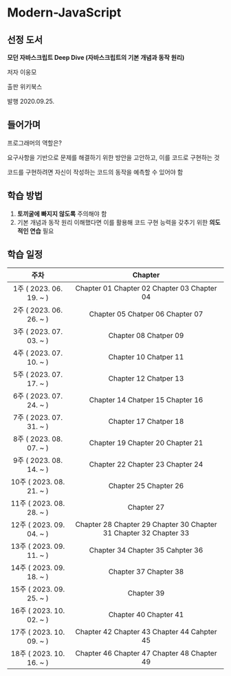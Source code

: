 # Modern-JavaScript

## 선정 도서
**모던 자바스크립트 Deep Dive (자바스크립트의 기본 개념과 동작 원리)**

저자 이웅모

출판 위키북스

발행 2020.09.25.

## 들어가며

프로그래머의 역할은? 

 요구사항을 기반으로 문제를 해결하기 위한 방안을 고안하고, 이를 코드로 구현하는 것

코드를 구현하려면 자신이 작성하는 코드의 동작을 예측할 수 있어야 함

## 학습 방법
1. **토끼굴에 빠지지 않도록** 주의해야 함 
2. 기본 개념과 동작 원리 이해했다면 이를 활용해 코드 구현 능력을 갖추기 위한 **의도적인 연습** 필요



## 학습 일정

|주차|Chapter|
|:--:|:--:|
|1주 ( 2023. 06. 19. ~ )|Chapter 01  Chapter 02  Chapter 03 Chapter 04|
|2주 ( 2023. 06. 26. ~ )|Chapter 05 Chatper 06 Chapter 07|
|3주 ( 2023. 07. 03. ~ )|Chapter 08 Chatper 09|
|4주 ( 2023. 07. 10. ~ )|Chapter 10 Chatper 11|
|5주 ( 2023. 07. 17. ~ )|Chapter 12 Chatper 13|
|6주 ( 2023. 07. 24. ~ )|Chapter 14 Chatper 15 Chapter 16|
|7주 ( 2023. 07. 31. ~ )|Chapter 17 Chatper 18|
|8주 ( 2023. 08. 07. ~ )|Chapter 19 Chapter 20 Chapter 21|
|9주 ( 2023. 08. 14. ~ )|Chapter 22 Chapter 23 Chapter 24|
|10주 ( 2023. 08. 21. ~ )|Chapter 25 Chapter 26|
|11주 ( 2023. 08. 28. ~ )|Chapter 27|
|12주 ( 2023. 09. 04. ~ )|Chapter 28 Chapter 29 Chapter 30 Chapter 31 Chapter 32 Chapter 33|
|13주 ( 2023. 09. 11. ~ )|Chapter 34 Chapter 35 Cahpter 36 |
|14주 ( 2023. 09. 18. ~ )|Chapter 37 Chapter 38|
|15주 ( 2023. 09. 25. ~ )|Chapter 39|
|16주 ( 2023. 10. 02. ~ )|Chapter 40 Chapter 41| 
|17주 ( 2023. 10. 09. ~ )|Chapter 42 Chapter 43 Chapter 44 Cahpter 45|
|18주 ( 2023. 10. 16. ~ )|Chapter 46 Chapter 47 Chapter 48 Chapter 49| 
